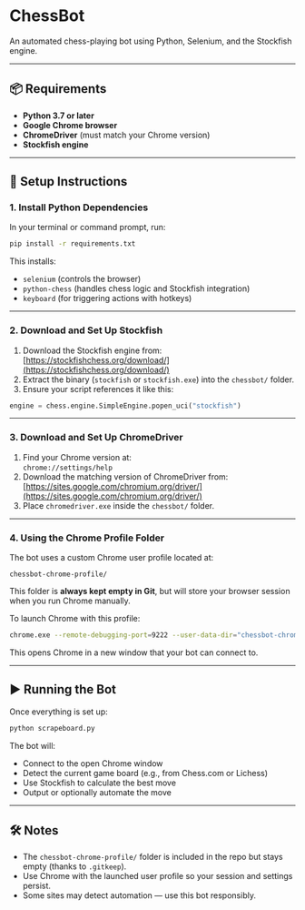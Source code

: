 # ChessBot

An automated chess-playing bot using Python, Selenium, and the Stockfish engine.

---

## 📦 Requirements

- **Python 3.7 or later**
- **Google Chrome browser**
- **ChromeDriver** (must match your Chrome version)
- **Stockfish engine**

---

## 🔧 Setup Instructions

### 1. Install Python Dependencies

In your terminal or command prompt, run:

```bash
pip install -r requirements.txt
```

This installs:
- `selenium` (controls the browser)
- `python-chess` (handles chess logic and Stockfish integration)
- `keyboard` (for triggering actions with hotkeys)

---

### 2. Download and Set Up Stockfish

1. Download the Stockfish engine from:  
   [https://stockfishchess.org/download/](https://stockfishchess.org/download/)
2. Extract the binary (`stockfish` or `stockfish.exe`) into the `chessbot/` folder.
3. Ensure your script references it like this:

```python
engine = chess.engine.SimpleEngine.popen_uci("stockfish")
```

---

### 3. Download and Set Up ChromeDriver

1. Find your Chrome version at:  
   `chrome://settings/help`
2. Download the matching version of ChromeDriver from:  
   [https://sites.google.com/chromium.org/driver/](https://sites.google.com/chromium.org/driver/)
3. Place `chromedriver.exe` inside the `chessbot/` folder.

---

### 4. Using the Chrome Profile Folder

The bot uses a custom Chrome user profile located at:

```
chessbot-chrome-profile/
```

This folder is **always kept empty in Git**, but will store your browser session when you run Chrome manually.

To launch Chrome with this profile:

```bash
chrome.exe --remote-debugging-port=9222 --user-data-dir="chessbot-chrome-profile"
```

This opens Chrome in a new window that your bot can connect to.

---

## ▶️ Running the Bot

Once everything is set up:

```bash
python scrapeboard.py
```

The bot will:
- Connect to the open Chrome window
- Detect the current game board (e.g., from Chess.com or Lichess)
- Use Stockfish to calculate the best move
- Output or optionally automate the move

---

## 🛠️ Notes

- The `chessbot-chrome-profile/` folder is included in the repo but stays empty (thanks to `.gitkeep`).
- Use Chrome with the launched user profile so your session and settings persist.
- Some sites may detect automation — use this bot responsibly.